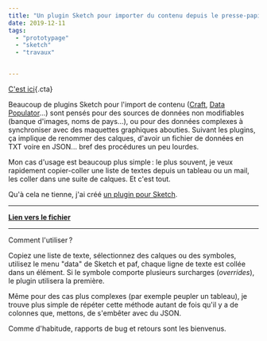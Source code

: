 ```yaml
---
title: "Un plugin Sketch pour importer du contenu depuis le presse-papier"
date: 2019-12-11
tags:
  - "prototypage"
  - "sketch"
  - "travaux"


---
```


[C'est ici](https://github.com/baptiste-roullin/data-from-clipboard){.cta}

Beaucoup de plugins Sketch pour l'import de contenu ([Craft](https://www.invisionapp.com/craft), [Data Populator](https://www.datapopulator.com/)…) sont pensés pour des sources de données non modifiables (banque d'images, noms de pays...), ou pour des données complexes à synchroniser avec des maquettes graphiques abouties. Suivant les plugins, ça implique de renommer des calques, d'avoir un fichier de données en TXT voire en JSON... bref des procédures un peu lourdes.

Mon cas d'usage est beaucoup plus simple : le plus souvent, je veux rapidement copier-coller une liste de textes depuis un tableau ou un mail, les coller dans une suite de calques. Et c'est tout.

Qu'à cela ne tienne, j'ai créé [un plugin pour Sketch](https://github.com/baptiste-roullin/data-from-clipboard).

* * *

[**Lien vers le fichier**](https://github.com/baptiste-roullin/data-from-clipboard/releases/latest/data-from-clipboard.sketchplugin.zip)[](https://github.com/baptiste-roullin/data-from-clipboard/releases/latest/data-from-clipboard.sketchplugin.zip)

* * *

Comment l'utiliser ?

Copiez une liste de texte, sélectionnez des calques ou des symboles, utilisez le menu "data" de Sketch et paf, chaque ligne de texte est collée dans un élément. Si le symbole comporte plusieurs surcharges (_overrides_), le plugin utilisera la première.

Même pour des cas plus complexes (par exemple peupler un tableau), je trouve plus simple de répéter cette méthode autant de fois qu'il y a de colonnes que, mettons, de s'embêter avec du JSON.

Comme d'habitude, rapports de bug et retours sont les bienvenus.

